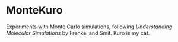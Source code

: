 # MonteKuro
Experiments with Monte Carlo simulations, following *Understanding Molecular Simulations* by Frenkel and Smit.
Kuro is my cat.
